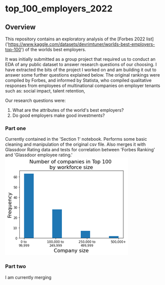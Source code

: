 # top_100_employers_2022
## Overview
This repository contains an exploratory analysis of the [Forbes 2022 list] ('https://www.kaggle.com/datasets/devrimtuner/worlds-best-employers-top-100') of the worlds best employers. 

It was initially submitted as a group project that required us to conduct an EDA of any public dataset to answer research questions of our choosing. I have extracted the bits of the project I worked on and am building it out to answer some further questions explained below. The original rankings were compiled by Forbes, and informed by Statista, who compiled qualitative responses from employees of multinational companies on employer tenants such as: social impact, talent retention, 

Our research questions were:
1. What are the attributes of the world's best employers?
2. Do good employers make good investments?

### Part one 
Currently contained in the 'Section 1' notebook. Performs some basic cleaning and manipulation of the original csv file. Also merges it with Glassdoor Rating data and tests for correlation between 'Forbes Ranking' and 'Glassdoor employee rating.'
![rankings_count_by_size](images/download.png)
### Part two
I am currently merging 